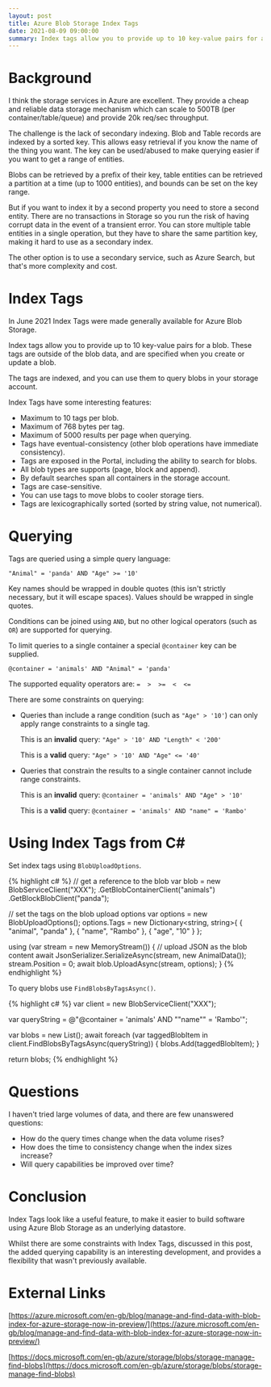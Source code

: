 ```yaml
---
layout: post
title: Azure Blob Storage Index Tags
date: 2021-08-09 09:00:00
summary: Index tags allow you to provide up to 10 key-value pairs for a blob. The tags are indexed, and you can use them to query blobs in your storage account.
---
```


# Background

I think the storage services in Azure are excellent. They provide a cheap and reliable data
storage mechanism which can scale to 500TB (per container/table/queue) and provide 20k req/sec
throughput.

The challenge is the lack of secondary indexing. Blob and Table records are indexed by a sorted key.
This allows easy retrieval if you know the name of the thing you want. The key can be
used/abused to make querying easier if you want to get a range of entities.

Blobs can be retrieved by a prefix of their key, table entities
can be retrieved a partition at a time (up to 1000 entities), and bounds can be set on the key range.

But if you want to index it by a second property you need to store a second entity.
There are no transactions in Storage so you run the risk of having corrupt data in the event of a
transient error. You can store multiple table entities in a single operation,
but they have to share the same partition key, making it hard to use as a secondary index.

The other option is to use a secondary service, such as Azure Search, but that's more complexity
and cost.

# Index Tags

In June 2021 Index Tags were made generally available for Azure Blob Storage.

Index tags allow you to provide up to 10 key-value pairs for a blob. These tags
are outside of the blob data, and are specified when you create or update a blob.

The tags are indexed, and you can use them to query blobs in your storage account.

Index Tags have some interesting features:

* Maximum to 10 tags per blob.
* Maximum of 768 bytes per tag.
* Maximum of 5000 results per page when querying.
* Tags have eventual-consistency (other blob operations have immediate consistency).
* Tags are exposed in the Portal, including the ability to search for blobs.
* All blob types are supports (page, block and append).
* By default searches span all containers in the storage account.
* Tags are case-sensitive.
* You can use tags to move blobs to cooler storage tiers.
* Tags are lexicographically sorted (sorted by string value, not numerical).

# Querying

Tags are queried using a simple query language:

`"Animal" = 'panda' AND "Age" >= '10'`

Key names should be wrapped in double quotes (this isn't strictly necessary, but it will escape spaces).
Values should be wrapped in single quotes.

Conditions can be joined using `AND`, but no other logical operators (such as `OR`) are supported for querying.

To limit queries to a single container a special `@container` key can be supplied.

`@container = 'animals' AND "Animal" = 'panda'`

The supported equality operators are: `=  >  >=  <  <=`


There are some constraints on querying:

* Queries than include a range condition (such as `"Age" > '10'`) can
  only apply range constraints to a single tag.

  This is an __invalid__ query: `"Age" > '10' AND "Length" < '200'`

  This is a __valid__ query:  `"Age" > '10' AND "Age" <= '40'`

* Queries that constrain the results to a single container cannot include
  range constraints.

  This is an __invalid__ query: `@container = 'animals' AND "Age" > '10'`

  This is a __valid__ query:  `@container = 'animals' AND "name" = 'Rambo'`

# Using Index Tags from C#

Set index tags using `BlobUploadOptions`.

{% highlight c# %}
// get a reference to the blob
var blob = new BlobServiceClient("XXX");
  .GetBlobContainerClient("animals")
  .GetBlockBlobClient("panda");

// set the tags on the blob upload options
var options = new BlobUploadOptions();
options.Tags = new Dictionary<string, string>{
  { "animal", "panda" },
  { "name", "Rambo" },
  { "age", "10" }
};

using (var stream = new MemoryStream())
{
  // upload JSON as the blob content
  await JsonSerializer.SerializeAsync(stream, new AnimalData());
  stream.Position = 0;
  await blob.UploadAsync(stream, options);
}
{% endhighlight %}

To query blobs use `FindBlobsByTagsAsync()`.

{% highlight c# %}
var client = new BlobServiceClient("XXX");

var queryString = @"@container = 'animals' AND ""name"" = 'Rambo'";

var blobs = new List<TaggedBlobItem>();
await foreach (var taggedBlobItem in client.FindBlobsByTagsAsync(queryString))
{
  blobs.Add(taggedBlobItem);
}

return blobs;
{% endhighlight %}

# Questions

I haven't tried large volumes of data, and there are few unanswered questions:

* How do the query times change when the data volume rises?
* How does the time to consistency change when the index sizes increase?
* Will query capabilities be improved over time?

# Conclusion

Index Tags look like a useful feature, to make it easier to build software using
Azure Blob Storage as an underlying datastore.

Whilst there are some constraints
with Index Tags, discussed in this post, the added querying capability is
an interesting development, and provides
a flexibility that wasn't previously available.

# External Links

[https://azure.microsoft.com/en-gb/blog/manage-and-find-data-with-blob-index-for-azure-storage-now-in-preview/](https://azure.microsoft.com/en-gb/blog/manage-and-find-data-with-blob-index-for-azure-storage-now-in-preview/)

[https://docs.microsoft.com/en-gb/azure/storage/blobs/storage-manage-find-blobs](https://docs.microsoft.com/en-gb/azure/storage/blobs/storage-manage-find-blobs)

